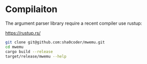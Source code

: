 # Compilaiton

The argument parser library require a recent compiler use rustup:

https://rustup.rs/

```bash
git clone git@github.com:sha0coder/mwemu.git
cd mwemu 
cargo build --release
target/release/mwemu --help
```
